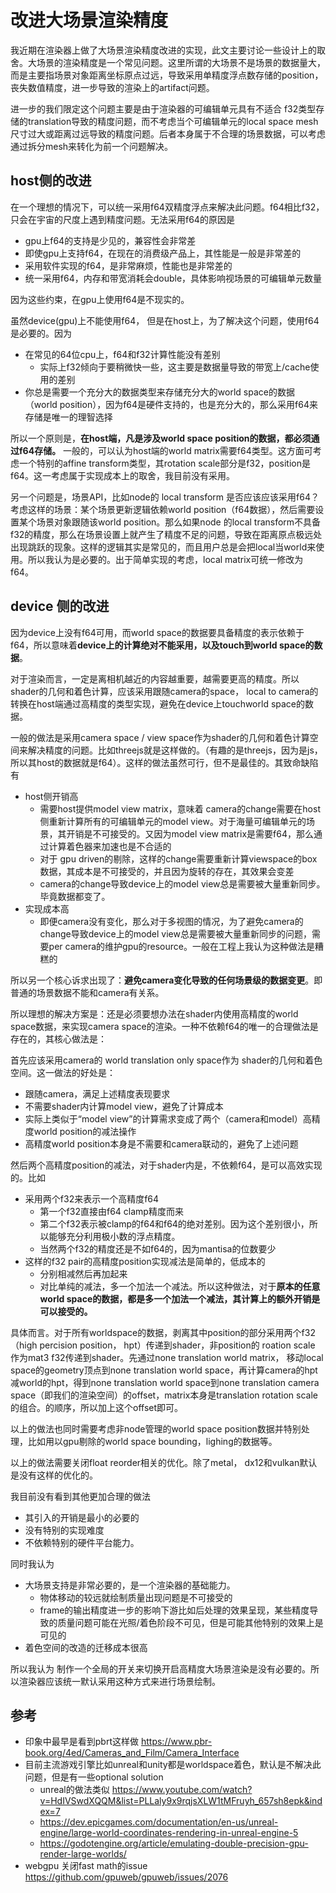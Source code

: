 # 改进大场景渲染精度

我近期在渲染器上做了大场景渲染精度改进的实现，此文主要讨论一些设计上的取舍。大场景的渲染精度是一个常见问题。这里所谓的大场景不是场景的数据量大，而是主要指场景对象距离坐标原点过远，导致采用单精度浮点数存储的position，丧失数值精度，进一步导致的渲染上的artifact问题。

进一步的我们限定这个问题主要是由于渲染器的可编辑单元具有不适合 f32类型存储的translation导致的精度问题，而不考虑当个可编辑单元的local space mesh尺寸过大或距离过远导致的精度问题。后者本身属于不合理的场景数据，可以考虑通过拆分mesh来转化为前一个问题解决。

## host侧的改进

在一个理想的情况下，可以统一采用f64双精度浮点来解决此问题。f64相比f32，只会在宇宙的尺度上遇到精度问题。无法采用f64的原因是

- gpu上f64的支持是少见的，兼容性会非常差
- 即使gpu上支持f64，在现在的消费级产品上，其性能是一般是非常差的
- 采用软件实现的f64，是非常麻烦，性能也是非常差的
- 统一采用f64，内存和带宽消耗会double，具体影响视场景的可编辑单元数量

因为这些约束，在gpu上使用f64是不现实的。

虽然device(gpu)上不能使用f64， 但是在host上，为了解决这个问题，使用f64是必要的。因为

- 在常见的64位cpu上，f64和f32计算性能没有差别
  - 实际上f32倾向于要稍微快一些，这主要是数据量导致的带宽上/cache使用的差别
- 你总是需要一个充分大的数据类型来存储充分大的world space的数据（world position），因为f64是硬件支持的，也是充分大的，那么采用f64来存储是唯一的理智选择

所以一个原则是，**在host端，凡是涉及world space position的数据，都必须通过f64存储。** 一般的，可以认为host端的world matrix需要f64类型。这方面可考虑一个特别的affine transform类型，其rotation scale部分是f32，position是f64。这一考虑属于实现成本上的取舍，我目前没有采用。

另一个问题是，场景API，比如node的 local transform 是否应该应该采用f64？考虑这样的场景：某个场景更新逻辑依赖world position（f64数据），然后需要设置某个场景对象跟随该world position。那么如果node 的local transform不具备f32的精度，那么在场景设置上就产生了精度不足的问题，导致在距离原点极远处出现跳跃的现象。这样的逻辑其实是常见的，而且用户总是会把local当world来使用。所以我认为是必要的。出于简单实现的考虑，local matrix可统一修改为f64。

## device 侧的改进

因为device上没有f64可用，而world space的数据要具备精度的表示依赖于f64，所以意味着**device上的计算绝对不能采用，以及touch到world space的数据**。

对于渲染而言，一定是离相机越近的内容越重要，越需要更高的精度。所以shader的几何和着色计算，应该采用跟随camera的space， local to camera的转换在host端通过高精度的类型实现，避免在device上touchworld space的数据。

一般的做法是采用camera space / view space作为shader的几何和着色计算空间来解决精度的问题。比如threejs就是这样做的。（有趣的是threejs，因为是js，所以其host的数据就是f64）。这样的做法虽然可行，但不是最佳的。其致命缺陷有

- host侧开销高
  - 需要host提供model view matrix，意味着 camera的change需要在host侧重新计算所有的可编辑单元的model view。对于海量可编辑单元的场景，其开销是不可接受的。又因为model view matrix是需要f64，那么通过计算着色器来加速也是不合适的
  - 对于 gpu driven的剔除，这样的change需要重新计算viewspace的box数据，其成本是不可接受的，并且因为旋转的存在，其效果会变差
  - camera的change导致device上的model view总是需要被大量重新同步。毕竟数据都变了。
- 实现成本高
  - 即便camera没有变化，那么对于多视图的情况，为了避免camera的change导致device上的model view总是需要被大量重新同步的问题，需要per camera的维护gpu的resource。一般在工程上我认为这种做法是糟糕的

所以另一个核心诉求出现了：**避免camera变化导致的任何场景级的数据变更**。即普通的场景数据不能和camera有关系。

所以理想的解决方案是：还是必须要想办法在shader内使用高精度的world space数据，来实现camera space的渲染。一种不依赖f64的唯一的合理做法是存在的，其核心做法是：

首先应该采用camera的 world translation only space作为 shader的几何和着色空间。这一做法的好处是：

- 跟随camera，满足上述精度表现要求
- 不需要shader内计算model view，避免了计算成本
- 实际上类似于“model view”的计算需求变成了两个（camera和model）高精度world position的减法操作
- 高精度world position本身是不需要和camera联动的，避免了上述问题

然后两个高精度position的减法，对于shader内是，不依赖f64，是可以高效实现的。比如

- 采用两个f32来表示一个高精度f64
  - 第一个f32直接由f64 clamp精度而来
  - 第二个f32表示被clamp的f64和f64的绝对差别。因为这个差别很小，所以能够充分利用极小数的浮点精度。
  - 当然两个f32的精度还是不如f64的，因为mantisa的位数要少
- 这样的f32 pair的高精度position实现减法是简单的，低成本的
  - 分别相减然后再加起来
  - 对比单纯的减法，多一个加法一个减法。所以这种做法，对于**原本的任意world space的数据，都是多一个加法一个减法，其计算上的额外开销是可以接受的。**

具体而言。对于所有worldspace的数据，剥离其中position的部分采用两个f32（high percision position， hpt）传递到shader，非position的 roation scale 作为mat3 f32传递到shader。先通过none translation world matrix， 移动local space的geometry顶点到none translation world space，再计算camera的hpt减world的hpt，得到none translation world space到none translation camera space（即我们的渲染空间）的offset，matrix本身是translation rotation scale的组合。的顺序，所以加上这个offset即可。

以上的做法也同时需要考虑非node管理的world space position数据并特别处理，比如用以gpu剔除的world space bounding，lighing的数据等。

以上的做法需要关闭float reorder相关的优化。除了metal， dx12和vulkan默认是没有这样的优化的。

我目前没有看到其他更加合理的做法

- 其引入的开销是最小的必要的
- 没有特别的实现难度
- 不依赖特别的硬件平台能力。

同时我认为

- 大场景支持是非常必要的，是一个渲染器的基础能力。
  - 物体移动的较远就绘制质量出现问题是不可接受的
  - frame的输出精度进一步的影响下游比如后处理的效果呈现，某些精度导致的质量问题可能在光照/着色阶段不可见，但是可能其他特别的效果上是可见的
- 着色空间的改造的迁移成本很高

所以我认为 制作一个全局的开关来切换开启高精度大场景渲染是没有必要的。所以渲染器应该统一默认采用这种方式来进行场景绘制。

## 参考

- 印象中最早是看到pbrt这样做 <https://www.pbr-book.org/4ed/Cameras_and_Film/Camera_Interface>
- 目前主流游戏引擎比如unreal和unity都是worldspace着色，默认是不解决此问题，但是有一些optional solution
  - unreal的做法类似 <https://www.youtube.com/watch?v=HdIVSwdXQQM&list=PLLaly9x9rqjsXLW1tMFruyh_657sh8epk&index=7>
  - <https://dev.epicgames.com/documentation/en-us/unreal-engine/large-world-coordinates-rendering-in-unreal-engine-5>
  - <https://godotengine.org/article/emulating-double-precision-gpu-render-large-worlds/>
- webgpu 关闭fast math的issue <https://github.com/gpuweb/gpuweb/issues/2076>
